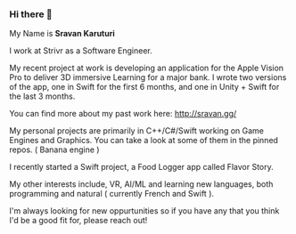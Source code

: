 ### Hi there 👋

My Name is <b>Sravan Karuturi</b>

I work at Strivr as a Software Engineer. 

My recent project at work is developing an application for the Apple Vision Pro to deliver 3D immersive Learning for a major bank. I wrote two versions of the app, one in Swift for the first 6 months, and one in Unity + Swift for the last 3 months. 

You can find more about my past work here: http://sravan.gg/

My personal projects are primarily in C++/C#/Swift working on Game Engines and Graphics. You can take a look at some of them in the pinned repos. ( Banana engine )

I recently started a Swift project, a Food Logger app called Flavor Story. 

My other interests include, VR, AI/ML and learning new languages, both programming and natural ( currently French and Swift ).

I'm always looking for new oppurtunities so if you have any that you think I'd be a good fit for, please reach out!

<!--
**sravankaruturi/sravankaruturi** is a ✨ _special_ ✨ repository because its `README.md` (this file) appears on your GitHub profile.

Here are some ideas to get you started:

- 🔭 I’m currently working on ...
- 🌱 I’m currently learning ...
- 👯 I’m looking to collaborate on ...
- 🤔 I’m looking for help with ...
- 💬 Ask me about ...
- 📫 How to reach me: ...
- 😄 Pronouns: ...
- ⚡ Fun fact: ...
-->
